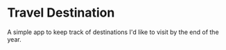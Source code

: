 # Travel Destination
A simple app to keep track of destinations I'd like to visit by the end of the year.
